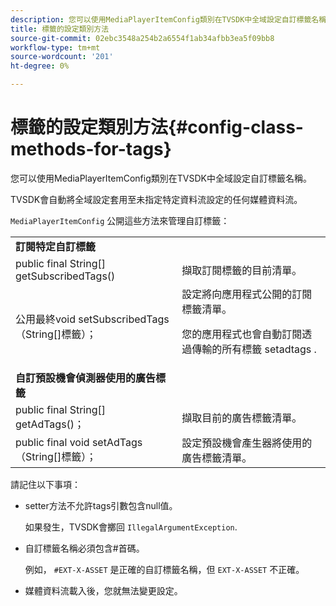 ```yaml
---
description: 您可以使用MediaPlayerItemConfig類別在TVSDK中全域設定自訂標籤名稱。
title: 標籤的設定類別方法
source-git-commit: 02ebc3548a254b2a6554f1ab34afbb3ea5f09bb8
workflow-type: tm+mt
source-wordcount: '201'
ht-degree: 0%

---
```


# 標籤的設定類別方法{#config-class-methods-for-tags}

您可以使用MediaPlayerItemConfig類別在TVSDK中全域設定自訂標籤名稱。

TVSDK會自動將全域設定套用至未指定特定資料流設定的任何媒體資料流。

`MediaPlayerItemConfig` 公開這些方法來管理自訂標籤：

<table id="table_B37A6C75270D47BC99258F2884AD6905"> 
 <tbody> 
  <tr> 
   <td colname="col1"> <b>訂閱特定自訂標籤</b> </td> 
   <td colname="col2"> </td> 
  </tr> 
  <tr> 
   <td colname="col1"> <span class="codeph"> public final String[] getSubscribedTags() </span> </td> 
   <td colname="col2"> 擷取訂閱標籤的目前清單。 </td> 
  </tr> 
  <tr> 
   <td colname="col1"> <span class="codeph"> 公用最終void setSubscribedTags（String[]標籤）； </span> </td> 
   <td colname="col2"> 設定將向應用程式公開的訂閱標籤清單。 <p>您的應用程式也會自動訂閱透過傳輸的所有標籤 <span class="codeph"> setadtags </span>. </p> </td> 
  </tr> 
  <tr> 
   <td colname="col1"> <b>自訂預設機會偵測器使用的廣告標籤</b> </td> 
   <td colname="col2"> </td> 
  </tr> 
  <tr> 
   <td colname="col1"> <span class="codeph"> public final String[] getAdTags()； </span> </td> 
   <td colname="col2"> 擷取目前的廣告標籤清單。 </td> 
  </tr> 
  <tr> 
   <td colname="col1"> <span class="codeph"> public final void setAdTags（String[]標籤）； </span> </td> 
   <td colname="col2"> 設定預設機會產生器將使用的廣告標籤清單。 </td> 
  </tr> 
 </tbody> 
</table>

請記住以下事項：

* setter方法不允許tags引數包含null值。

  如果發生，TVSDK會擲回 `IllegalArgumentException`.
* 自訂標籤名稱必須包含#首碼。

  例如， `#EXT-X-ASSET` 是正確的自訂標籤名稱，但 `EXT-X-ASSET` 不正確。
* 媒體資料流載入後，您就無法變更設定。
